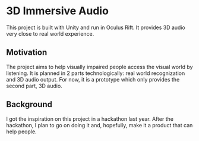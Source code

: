 # 3D Immersive Audio
This project is built with Unity and run in Oculus Rift. It provides 3D audio very close to real world experience.

## Motivation
The project aims to help visually impaired people access the visual world by listening. It is planned in 2 parts technologically: real world recognization and 3D audio output. For now, it is a prototype which only provides the second part, 3D audio. 

## Background
I got the inspiration on this project in a hackathon last year. After the hackathon, I plan to go on doing it and, hopefully, make it a product that can help people.